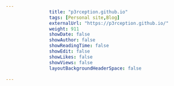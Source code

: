 ---
                title: "p3rception.github.io"
                tags: [Personal site,Blog]
                externalUrl: "https://p3rception.github.io/"
                weight: 911
                showDate: false
                showAuthor: false
                showReadingTime: false
                showEdit: false
                showLikes: false
                showViews: false
                layoutBackgroundHeaderSpace: false
                ---
